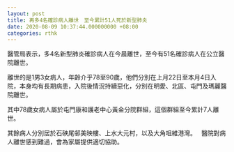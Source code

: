 ```yaml
---
layout: post
title: 再多4名確診病人離世　至今累計51人死於新型肺炎
date: 2020-08-09 10:37:44.000000000 +08:00
categories: rthk
---
```


醫管局表示，多4名新型肺炎確診病人在今晨離世，至今有51名確診病人在公立醫院離世。

離世的是1男3女病人，年齡介乎78至90歲，他們分別在上月22日至本月4日入院，本身均有長期病患，入院後情況持續惡化，分別在明愛、北區、屯門及瑪麗醫院離世。

其中78歲女病人屬於屯門康和護老中心黃金分院群組，這個群組至今累計7人離世。

其餘病人分別居於石硤尾邨美映樓、上水大元村，以及大角咀維港灣。
 
醫院對病人離世感到難過，會為家屬提供適切協助。
